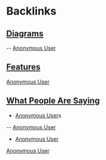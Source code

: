 
# Backlinks
## [Diagrams](<Diagrams.md>)
-- [Anonymous User](<Anonymous User.md>)

## [Features](<Features.md>)
[Anonymous User](<Anonymous User.md>)

## [What People Are Saying](<What People Are Saying.md>)
- [Anonymous User](<Anonymous User.md>)s

-- [Anonymous User](<Anonymous User.md>)

- [Anonymous User](<Anonymous User.md>)

[Anonymous User](<Anonymous User.md>)

